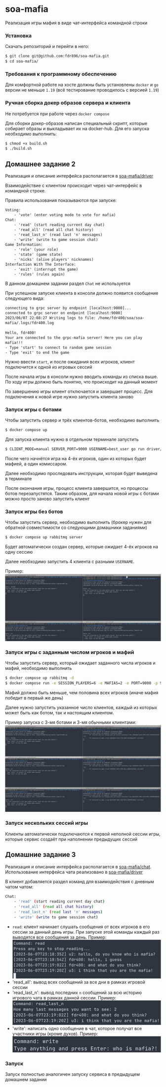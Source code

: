 # soa-mafia

Реализация игры мафия в виде чат-интерфейса командной строки

### Установка
Скачать репозиторий и перейти в него:
```bash
$ git clone git@github.com:fdr896/soa-mafia.git
$ cd soa-mafia/
```

### Требования к программному обеспечению
Для комфортной работе на хосте должны быть установлены `docker` и `go` версии не меньше `1.19` (всё тестирование проводилось с версией `1.19`)

### Ручная сборка докер образов сервера и клиента
Не потребуется при работе через `docker compose`

Для сборки докер-образов написан специальный скрипт, которые собирает образы и выкладывает их на docker-hub. Для его запуска необходимо выполнить:
```bash
$ chmod +x build.sh
$ ./build.sh
```

## Домашнее задание 2
Реализация и описание интерфейса располагается в [soa-mafia/driver](https://github.com/fdr896/soa-mafia/tree/main/driver)

Взаимодействие с клиентом происходит через чат-интерфейс в командной строке.

Правила использования показываются при запуске:
```
Voting:
    - 'vote' (enter voting mode to vote for mafia)
Chat:
    - 'read' (start reading current day chat)
    - 'read_all' (read all chat history)
    - 'read_last_n' (read last 'n' messages)
    - 'write' (write to game session chat)
Game Information:
    - 'role' (your role)
    - 'state' (game state)
    - 'nicks' (alive players' nicknames)
Interfaction With The Interface:
    - 'exit' (interrupt the game)
    - 'rules' (rules again)
```
В данном домашнем задании раздел `Chat` не используется

При успешном запуске клиента в консоли должно появится сообщение следующего вида:
```
connecting to grpc server by endpoint [localhost:9000]...
connected to grpc server on endpoint [localhost:9000]
2023/06/07 22:08:27 Writing logs to file: /home/fdr400/soa/soa-mafia/.logs/fdr400.log

Hello, fdr400!
Your are connected to the grpc-mafia server! Here you can play mafia!!!
- Type 'start' to connect to random game session
- Type 'exit' to end the game
```
Нужно ввести `start`, и после ожидания всех игроков, клиент подключится к одной из игровых сессий

После начала игры в консоли нужно вводить команды из списка выше. По ходу игры должно быть понятно, что происходит на данный момент

По завершению игры клиент отключается и завершает процесс. Для подключения к новой игре нужно запустить клиента заново

### Запуск игры с ботами
Чтобы запустить сервер и трёх клиентов-ботов, необходимо выполнить
```bash
$ docker compose up
```
Для запуска клиента нужно в отдельном терминале запустить
```bash
$ CLIENT_MODE=manual SERVER_PORT=9000 USERNAME=best_user go run driver/client/cmd/main.go
```
После чего начнётся игра на 4-ёх игроков, один из которых будет мафией, а один комиссаром.

Далее необходимо проследовать инструкции, которая будет выведена в терминале

После окончания игры, процесс клиента завершится, но процессы ботов перезапустятся.
Таким образом, для начала новой игры с ботами можно просто заново запустить клиент

### Запуск игры без ботов
Чтобы запустить сервер, необходимо выполнить (брокер нужен для обратной совместимости со следующими домашники заданиями)
```bash
$ docker compose up rabbitmq server
```
Будет автоматически создан сервер, которые ожидает 4-ёх игроков на одну сессию

Далее необходимо запустить 4 клиента с разными `USERNAME`.

Пример:
![](images/example1.png)

### Запуск игры с заданным числом игроков и мафий
Чтобы запустить сервер, который ожидает заданного числа игроков и мафий, необходимо выполнить
```bash
$ docker compose up rabbitmq -d
$ docker compose run -e SESSION_PLAYERS=6 -e MAFIAS=2 -e PORT=9000 -p 9000:9000/tcp server
```

Мафий должно быть меньше, чем половина всех игроков (иначе мафия победит в первый же день)

Далее нужно запустить указанное число клиентов, каждый из которых может быть как ботом, так и настоящим клиентом.

Пример запуска с 3-мя ботами и 3-мя обычными клиентами:
![](images/example2.png)

### Запуск нескольких сессий игры
Клиенты автоматически подключаются к первой неполной сессии игры, которые сервис создаёт при наполнении предыдущих сессий

## Домашние задание 3
Реализация и описание интерфейса располагается в [soa-mafia/chat](https://github.com/fdr896/soa-mafia/tree/main/chat). Использование интерфейса чата реализовано в [soa-mafia/driver](https://github.com/fdr896/soa-mafia/tree/main/driver)

В клиент добавляется раздел команд для взаимодействия с дневным чатом чатом:
```bash
Chat:
    - 'read' (start reading current day chat)
    - 'read_all' (read all chat history)
    - 'read_last_n' (read last 'n' messages)
    - 'write' (write to game session chat)
```
- `read`: клиент начинает слушать сообщения от всех игроков в его сессии за данный день игры. При запуске этой команды каждый раз выводятся все сообщения за день. Пример: ![](images/example3.png)
- 'read_all': вывод всех сообщений за все дни в рамках игровой сессии
- 'read_last_n': вывод последних `n` сообщений за всю историю игрового чата в рамках данной сессии. Пример: ![](images/example4.png)
- 'write': написать одно сообщение в чат, которое получат все участники игры (кроме духов). Пример: ![](images/example5.png)

### Запуск
Запуск полностью аналогичен запуску сервиса в предыдущем домашнем задании
